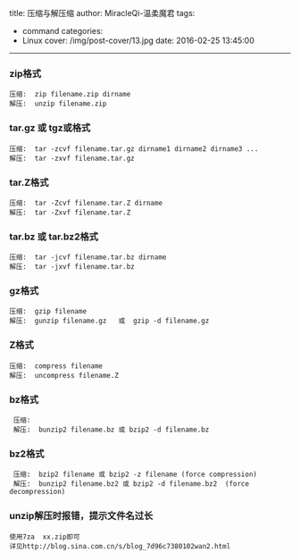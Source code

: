 title: 压缩与解压缩
author: MiracleQi-温柔魔君
tags:
  - command
categories:
  - Linux
cover: /img/post-cover/13.jpg
date: 2016-02-25 13:45:00
---
### zip格式

    压缩:  zip filename.zip dirname
    解压:  unzip filename.zip

### tar.gz 或 tgz或格式

    压缩:  tar -zcvf filename.tar.gz dirname1 dirname2 dirname3 ...
    解压:  tar -zxvf filename.tar.gz

### tar.Z格式

    压缩:  tar -Zcvf filename.tar.Z dirname
    解压:  tar -Zxvf filename.tar.Z

### tar.bz 或 tar.bz2格式

    压缩:  tar -jcvf filename.tar.bz dirname
    解压:  tar -jxvf filename.tar.bz

### gz格式

    压缩:  gzip filename
    解压:  gunzip filename.gz   或  gzip -d filename.gz

### Z格式

    压缩:  compress filename
    解压:  uncompress filename.Z

### bz格式

     压缩: 
     解压:  bunzip2 filename.bz 或 bzip2 -d filename.bz

### bz2格式

     压缩:  bzip2 filename 或 bzip2 -z filename (force compression)
     解压:  bunzip2 filename.bz2 或 bzip2 -d filename.bz2  (force decompression)

### unzip解压时报错，提示文件名过长

    使用7za  xx.zip即可
    详见http://blog.sina.com.cn/s/blog_7d96c7380102wan2.html

